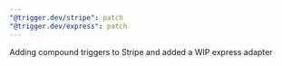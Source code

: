 ```yaml
---
"@trigger.dev/stripe": patch
"@trigger.dev/express": patch
---
```


Adding compound triggers to Stripe and added a WIP express adapter
